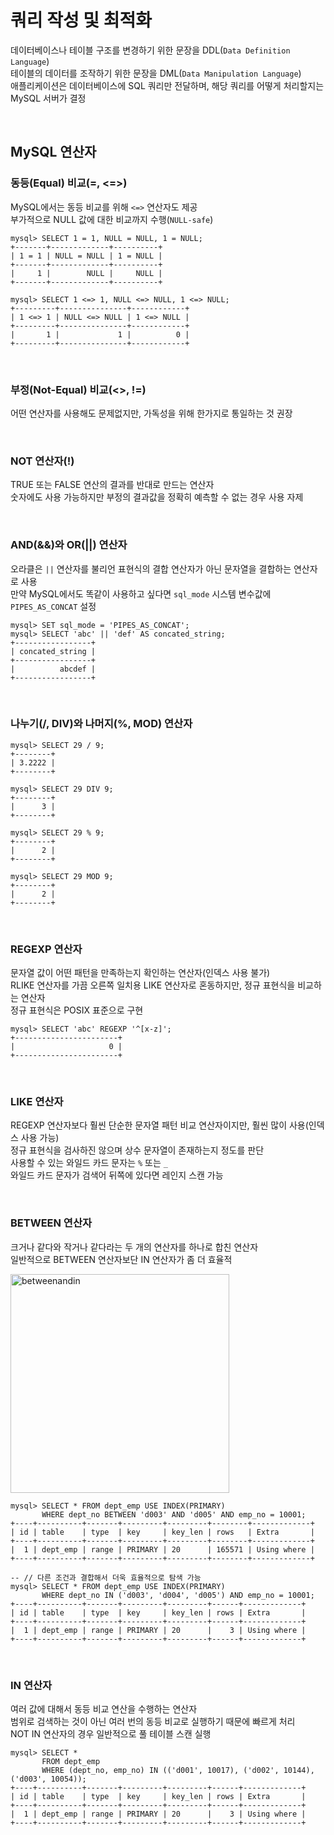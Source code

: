 # 쿼리 작성 및 최적화
데이터베이스나 테이블 구조를 변경하기 위한 문장을 DDL(`Data Definition Language`)  
테이블의 데이터를 조작하기 위한 문장을 DML(`Data Manipulation Language`)  
애플리케이션은 데이터베이스에 SQL 쿼리만 전달하며, 해당 쿼리를 어떻게 처리할지는 MySQL 서버가 결정  

<br>

## MySQL 연산자

### 동등(Equal) 비교(=, <=>)
MySQL에서는 동등 비교를 위해 `<=>` 연산자도 제공  
부가적으로 NULL 값에 대한 비교까지 수행(`NULL-safe`)  

```
mysql> SELECT 1 = 1, NULL = NULL, 1 = NULL;
+-------+-------------+----------+
| 1 = 1 | NULL = NULL | 1 = NULL |
+-------+-------------+----------+
|     1 |        NULL |     NULL |
+-------+-------------+----------+

mysql> SELECT 1 <=> 1, NULL <=> NULL, 1 <=> NULL;
+---------+---------------+------------+
| 1 <=> 1 | NULL <=> NULL | 1 <=> NULL |
+---------+---------------+------------+
|       1 |             1 |          0 |
+---------+---------------+------------+
```

<br>

### 부정(Not-Equal) 비교(<>, !=)
어떤 연산자를 사용해도 문제없지만, 가독성을 위해 한가지로 통일하는 것 권장  

<br>

### NOT 연산자(!)
TRUE 또는 FALSE 연산의 결과를 반대로 만드는 연산자  
숫자에도 사용 가능하지만 부정의 결과값을 정확히 예측할 수 없는 경우 사용 자제  

<br>

### AND(&&)와 OR(||) 연산자
오라클은 `||` 연산자를 불리언 표현식의 결합 연산자가 아닌 문자열을 결합하는 연산자로 사용  
만약 MySQL에서도 똑같이 사용하고 싶다면 `sql_mode` 시스템 변수값에 `PIPES_AS_CONCAT` 설정  

```
mysql> SET sql_mode = 'PIPES_AS_CONCAT';
mysql> SELECT 'abc' || 'def' AS concated_string;
+-----------------+
| concated_string |
+-----------------+
|          abcdef |
+-----------------+
```

<br>

### 나누기(/, DIV)와 나머지(%, MOD) 연산자
```
mysql> SELECT 29 / 9;
+--------+
| 3.2222 |
+--------+

mysql> SELECT 29 DIV 9;
+--------+
|      3 |
+--------+

mysql> SELECT 29 % 9;
+--------+
|      2 |
+--------+

mysql> SELECT 29 MOD 9;
+--------+
|      2 |
+--------+
```

<br>

### REGEXP 연산자
문자열 값이 어떤 패턴을 만족하는지 확인하는 연산자(인덱스 사용 불가)  
RLIKE 연산자를 가끔 오른쪽 일치용 LIKE 연산자로 혼동하지만, 정규 표현식을 비교하는 연산자  
정규 표현식은 POSIX 표준으로 구현  

```
mysql> SELECT 'abc' REGEXP '^[x-z]';
+-----------------------+
|                     0 |
+-----------------------+
```

<br>

### LIKE 연산자
REGEXP 연산자보다 훨씬 단순한 문자열 패턴 비교 연산자이지만, 훨씬 많이 사용(인덱스 사용 가능)  
정규 표현식을 검사하진 않으며 상수 문자열이 존재하는지 정도를 판단  
사용할 수 있는 와일드 카드 문자는 `%` 또는 `_`  
와일드 카드 문자가 검색어 뒤쪽에 있다면 레인지 스캔 가능  

<br>

### BETWEEN 연산자
크거나 같다와 작거나 같다라는 두 개의 연산자를 하나로 합친 연산자  
일반적으로 BETWEEN 연산자보단 IN 연산자가 좀 더 효율적  

<img width="350" alt="betweenandin" src="https://github.com/user-attachments/assets/2e8c0e9f-f0b2-496c-9e04-61646f8b2ddf" />

```
mysql> SELECT * FROM dept_emp USE INDEX(PRIMARY)
       WHERE dept_no BETWEEN 'd003' AND 'd005' AND emp_no = 10001;
+----+----------+-------+---------+---------+--------+-------------+
| id | table    | type  | key     | key_len | rows   | Extra       |
+----+----------+-------+---------+---------+--------+-------------+
|  1 | dept_emp | range | PRIMARY | 20      | 165571 | Using where |
+----+----------+-------+---------+---------+--------+-------------+

-- // 다른 조건과 결합해서 더욱 효율적으로 탐색 가능
mysql> SELECT * FROM dept_emp USE INDEX(PRIMARY)
       WHERE dept_no IN ('d003', 'd004', 'd005') AND emp_no = 10001;
+----+----------+-------+---------+---------+------+-------------+
| id | table    | type  | key     | key_len | rows | Extra       |
+----+----------+-------+---------+---------+------+-------------+
|  1 | dept_emp | range | PRIMARY | 20      |    3 | Using where |
+----+----------+-------+---------+---------+------+-------------+
```

<br>

### IN 연산자
여러 값에 대해서 동등 비교 연산을 수행하는 연산자  
범위로 검색하는 것이 아닌 여러 번의 동등 비교로 실행하기 때문에 빠르게 처리  
NOT IN 연산자의 경우 일반적으로 풀 테이블 스캔 실행  

```
mysql> SELECT *
       FROM dept_emp
       WHERE (dept_no, emp_no) IN (('d001', 10017), ('d002', 10144), ('d003', 10054));
+----+----------+-------+---------+---------+------+-------------+
| id | table    | type  | key     | key_len | rows | Extra       |
+----+----------+-------+---------+---------+------+-------------+
|  1 | dept_emp | range | PRIMARY | 20      |    3 | Using where |
+----+----------+-------+---------+---------+------+-------------+
```

<br>
